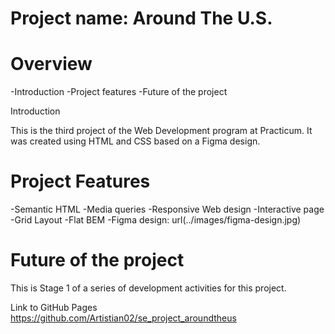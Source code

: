 # Project name: Around The U.S.

# Overview

-Introduction
-Project features
-Future of the project

Introduction

This is the third project of the Web Development program at Practicum. It was created using HTML and CSS based on a Figma design.

# Project Features

-Semantic HTML 
-Media queries
 -Responsive Web design -Interactive page -Grid Layout -Flat BEM -Figma design: url(../images/figma-design.jpg)

# Future of the project

This is Stage 1 of a series of development activities for this project.

Link to GitHub Pages
https://github.com/Artistian02/se_project_aroundtheus
